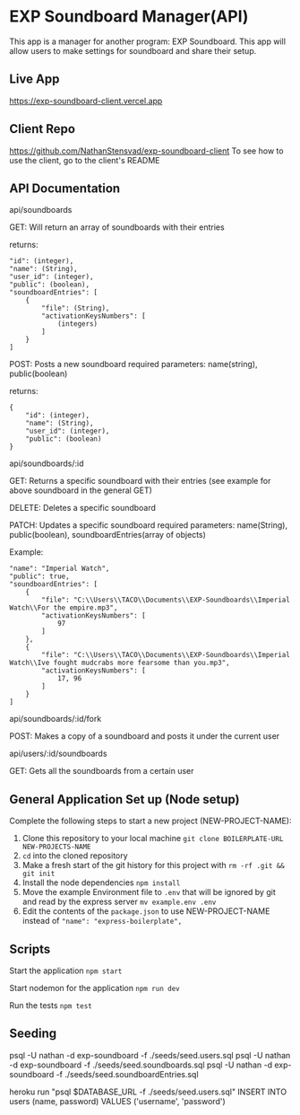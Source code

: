 # EXP Soundboard Manager(API)

This app is a manager for another program: EXP Soundboard. This app will allow users to make settings for soundboard and share their setup. 

## Live App

https://exp-soundboard-client.vercel.app

## Client Repo

https://github.com/NathanStensvad/exp-soundboard-client
To see how to use the client, go to the client's README

## API Documentation

api/soundboards

GET: Will return an array of soundboards with their entries

returns:

    "id": (integer),
    "name": (String),
    "user_id": (integer),
    "public": (boolean),
    "soundboardEntries": [
        {
            "file": (String),
            "activationKeysNumbers": [
                (integers)
            ]
        }
    ]

POST: Posts a new soundboard
required parameters: name(string), public(boolean)

returns:

    {
        "id": (integer),
        "name": (String),
        "user_id": (integer),
        "public": (boolean)
    }


api/soundboards/:id

GET: Returns a specific soundboard with their entries (see example for above soundboard in the general GET)

DELETE: Deletes a specific soundboard

PATCH: Updates a specific soundboard
required parameters: name(String), public(boolean), soundboardEntries(array of objects)

Example:

    "name": "Imperial Watch",
    "public": true,
    "soundboardEntries": [
        {
            "file": "C:\\Users\\TACO\\Documents\\EXP-Soundboards\\Imperial Watch\\For the empire.mp3",
            "activationKeysNumbers": [
                97
            ]
        },
        {
            "file": "C:\\Users\\TACO\\Documents\\EXP-Soundboards\\Imperial Watch\\Ive fought mudcrabs more fearsome than you.mp3",
            "activationKeysNumbers": [
                17, 96
            ]
        }
    ]


api/soundboards/:id/fork

POST: Makes a copy of a soundboard and posts it under the current user


api/users/:id/soundboards

GET: Gets all the soundboards from a certain user


## General Application Set up (Node setup)

Complete the following steps to start a new project (NEW-PROJECT-NAME):

1. Clone this repository to your local machine `git clone BOILERPLATE-URL NEW-PROJECTS-NAME`
2. `cd` into the cloned repository
3. Make a fresh start of the git history for this project with `rm -rf .git && git init`
4. Install the node dependencies `npm install`
5. Move the example Environment file to `.env` that will be ignored by git and read by the express server `mv example.env .env`
6. Edit the contents of the `package.json` to use NEW-PROJECT-NAME instead of `"name": "express-boilerplate",`

## Scripts

Start the application `npm start`

Start nodemon for the application `npm run dev`

Run the tests `npm test`

## Seeding

psql -U nathan -d exp-soundboard -f ./seeds/seed.users.sql
psql -U nathan -d exp-soundboard -f ./seeds/seed.soundboards.sql
psql -U nathan -d exp-soundboard -f ./seeds/seed.soundboardEntries.sql

heroku run "psql $DATABASE_URL -f ./seeds/seed.users.sql"
INSERT INTO users (name, password) VALUES ('username', 'password')